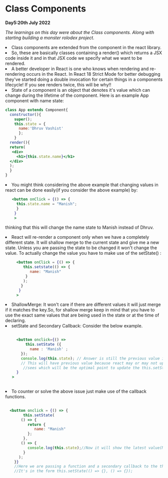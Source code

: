 # Class Components 

<strong>Day5:20th July 2022</strong>

<em>The learnings on this day were about the Class components. Along with starting building a monster rolodex project. </em>

<li> Class components are extended from the component in the react library.
<li> So, these are basically classes containing a render() which returns a JSX code inside it and in that JSX code we specify what we want to be rendered.
<li> A better developer in React is one who knows when rendering and re-rendering occurs in the React. In React 18 Strict Mode for better debugging they've started 
    doing a double invocation for certain things in a components lifecycle! If you see renders twice, this will be why!!
<li> State of a component is an object that denotes it's value which can change during the lifetime of the component. Here is an example App component with name state: <br />
  
  ```jsx 
  class App extends Component{
    constructor(){
      super();
      this.state = {
        name:'Dhruv Vashist'
        };
      } 
    render(){
    return(
     <div>
       <h1>{this.state.name}</h1>
    </div>  
    ); 
    }
  }
```

  
<li> You might think considering the above example that changing values in react can be done easily(if you consider the above example) by:
  
```jsx
   <button onClick = {() => {
     this.state.name = "Manish";
     }
    }
    >
  ```

  thinking that this will change the name state to Manish instead of Dhruv.
   <li> React will re-render a component only when we have a completely different state. It will shallow merge to the current state and give me a new state. 
     Unless you are passing the state to be changed it won't change the value. To actually change the value you have to make use of the setState() :

 
```jsx
     <button onClick = {() => {
        this.setstate(() => {
           name: "Manish"
         }
        );
       }                
      }
     >
  ```
     
     
   <li>	ShallowMerge: It won't care if there are different values it will just merge if it matches the key.So, for shallow merge keep in mind that you have to 
     use the exact same values that are being used in the state or at the time of declaring.     
   <li> setState and Secondary Callback: Consider the below example.
     
   ```jsx
        
     	<button onclick={() => 
	        this.setState ({
              name : 'Manish' ;
          });
          console.log(this.state); // Answer is still the previous value i.e. Dhruv 
          // This will have previous value because react may or may not update this value as it works in batches and 
           //sees which will be the optimal point to update the this.setState value.
        } 
      >
     
   ```
     
  <li> To counter or solve the above issue just make use of the callback functions.
   
  ```jsx
    
    <button onclick = {() => {
          this.setState(
         () => {
            return {
               name: "Manish"
            };
          },
         () => {
            console.log(this.state);//Now it will show the latest value(Manish) and not the older one.
          }
        );
      }}   
      //Here we are passing a function and a secondary callback to the this.setState();
      //It's in the form this.setState(() => {}, () => {});
    
  ```


      
